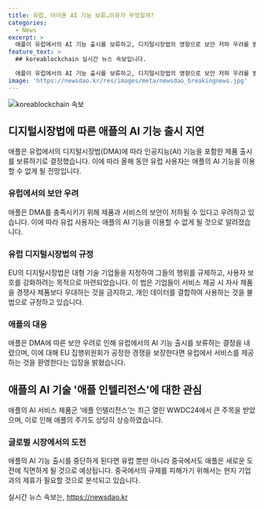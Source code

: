 ```yaml
---
title: 유럽, 아이폰 AI 기능 보류…이유가 무엇일까?
categories:
  - News
excerpt: >
  애플이 유럽에서의 AI 기능 출시를 보류하고, 디지털시장법의 영향으로 보안 저하 우려를 밝혔습니다. 이에 따라 유럽 사용자는 애플의 새로운 AI 기능을 이용할 수 없게 되며, 유럽연합의 대형 기술 기업들에 대한 규제가 강화되고 있습니다. 한편, 애플의 AI 서비스 제품군 애플 인텔리전스는 기술적으로 주목을 받고 있으며, 이러한 결정으로 인해 주가 상승 및 중국 AI 규제와의 도전이 예상됩니다. (150자)
feature_text: >
  ## koreablockchain 실시간 뉴스 속보입니다.

  애플이 유럽에서의 AI 기능 출시를 보류하고, 디지털시장법의 영향으로 보안 저하 우려를 밝혔습니다. 이에 따라 유럽 사용자는 애플의 새로운 AI 기능을 이용할 수 없게 되며, 유럽연합의 대형 기술 기업들에 대한 규제가 강화되고 있습니다. 한편, 애플의 AI 서비스 제품군 애플 인텔리전스는 기술적으로 주목을 받고 있으며, 이러한 결정으로 인해 주가 상승 및 중국 AI 규제와의 도전이 예상됩니다. (150자)
image: 'https://newsdao.kr/res/images/meta/newsdao_breakingnews.jpg'
---
```


<p><img src="https://newsdao.kr/res/images/meta/newsdao_breakingnews.jpg" alt="koreablockchain 속보" /></p>

<h2 data-ke-size="size26">디지털시장법에 따른 애플의 AI 기능 출시 지연</h2>

<p data-ke-size="size16">애플은 유럽에서의 디지털시장법(DMA)에 따라 인공지능(AI) 기능을 포함한 제품 출시를 보류하기로 결정했습니다. 이에 따라 올해 동안 유럽 사용자는 애플의 AI 기능을 이용할 수 없게 될 전망입니다.</p>

<h3>유럽에서의 보안 우려</h3>

<p data-ke-size="size16">애플은 DMA를 충족시키기 위해 제품과 서비스의 보안이 저하될 수 있다고 우려하고 있습니다. 이에 따라 유럽 사용자는 애플의 AI 기능을 이용할 수 없게 될 것으로 알려졌습니다.</p>

<h3>유럽 디지털시장법의 규정</h3>

<p data-ke-size="size16">EU의 디지털시장법은 대형 기술 기업들을 지정하여 그들의 행위를 규제하고, 사용자 보호를 강화하려는 목적으로 마련되었습니다. 이 법은 기업들이 서비스 제공 시 자사 제품을 경쟁사 제품보다 우대하는 것을 금지하고, 개인 데이터를 결합하여 사용하는 것을 불법으로 규정하고 있습니다.</p>

<h3>애플의 대응</h3>

<p data-ke-size="size16">애플은 DMA에 따른 보안 우려로 인해 유럽에서의 AI 기능 출시를 보류하는 결정을 내렸으며, 이에 대해 EU 집행위원회가 공정한 경쟁을 보장한다면 유럽에서 서비스를 제공하는 것을 환영한다는 입장을 밝혔습니다.</p>

<h2 data-ke-size="size26">애플의 AI 기술 '애플 인텔리전스'에 대한 관심</h2>

<p data-ke-size="size16">애플의 AI 서비스 제품군 ‘애플 인텔리전스’는 최근 열린 WWDC24에서 큰 주목을 받았으며, 이로 인해 애플의 주가도 상당히 상승하였습니다.</p>

<h3>글로벌 시장에서의 도전</h3>

<p data-ke-size="size16">애플의 AI 기능 출시를 중단하게 된다면 유럽 뿐만 아니라 중국에서도 애플은 새로운 도전에 직면하게 될 것으로 예상됩니다. 중국에서의 규제를 피해가기 위해서는 현지 기업과의 제휴가 필요할 것으로 분석되고 있습니다.</p>
실시간 뉴스 속보는, <a href="https://newsdao.kr" rel="dofollow">https://newsdao.kr</a>


